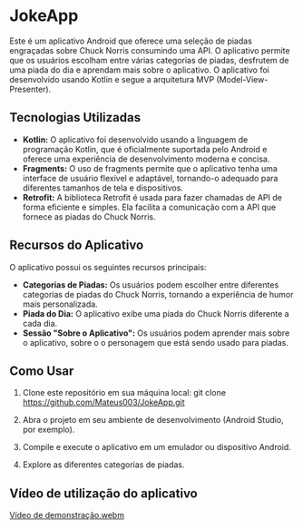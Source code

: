 # JokeApp

Este é um aplicativo Android que oferece uma seleção de piadas engraçadas sobre Chuck Norris consumindo uma API. O aplicativo permite que os usuários escolham entre várias categorias de piadas, desfrutem de uma piada do dia e aprendam mais sobre o aplicativo. O aplicativo foi desenvolvido usando Kotlin e segue a arquitetura MVP (Model-View-Presenter).

## Tecnologias Utilizadas

- **Kotlin:** O aplicativo foi desenvolvido usando a linguagem de programação Kotlin, que é oficialmente suportada pelo Android e oferece uma experiência de desenvolvimento moderna e concisa.
- **Fragments:** O uso de fragments permite que o aplicativo tenha uma interface de usuário flexível e adaptável, tornando-o adequado para diferentes tamanhos de tela e dispositivos.
- **Retrofit:** A biblioteca Retrofit é usada para fazer chamadas de API de forma eficiente e simples. Ela facilita a comunicação com a API que fornece as piadas do Chuck Norris.
## Recursos do Aplicativo

O aplicativo possui os seguintes recursos principais:

- **Categorias de Piadas:** Os usuários podem escolher entre diferentes categorias de piadas do Chuck Norris, tornando a experiência de humor mais personalizada.
- **Piada do Dia:** O aplicativo exibe uma piada do Chuck Norris diferente a cada dia.
- **Sessão "Sobre o Aplicativo":** Os usuários podem aprender mais sobre o aplicativo, sobre o o personagem que está sendo usado para piadas.

## Como Usar

1. Clone este repositório em sua máquina local: git clone https://github.com/Mateus003/JokeApp.git

2. Abra o projeto em seu ambiente de desenvolvimento (Android Studio, por exemplo).

3. Compile e execute o aplicativo em um emulador ou dispositivo Android.

4. Explore as diferentes categorias de piadas.

## Vídeo de utilização do aplicativo
[Vídeo de demonstração.webm](https://github.com/Mateus003/JokeApp/assets/102229622/e5918a7d-0335-446c-aa3c-4627855210fd)


